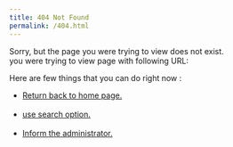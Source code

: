 ```yaml
---
title: 404 Not Found
permalink: /404.html
---
```

<section>
<p>
Sorry, but the page you were trying to view does not exist.<br />
you were trying to view page with following URL:<br />
<span id="pageurl" style="color:red">
</span></p>
</section>
<section>
<p>
Here are few things that you can do right now :<br />
<ul>
<li><a href="{{ site.baseurl }}">Return back to home page.</a></li><br />
<li> <a href="#">use search option.</a> </li><br />
<li><a href="mailto:sirkapil@india.com"> Inform the administrator.</a></li><br />
</ul>
</p>
</section>


